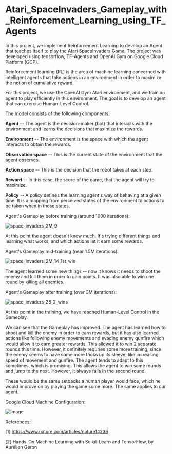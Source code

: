 # Atari_SpaceInvaders_Gameplay_with_Reinforcement_Learning_using_TF_Agents

In this project, we implement Reinforcement Learning to develop an Agent that teaches itself to play the Atari SpaceInvaders Game. The project was developed using tensorflow, TF-Agents and OpenAI Gym on Google Cloud Platform (GCP).

Reinforcement learning (RL) is the area of machine learning concerned with intelligent agents that take actions in an environment in order to maximize the notion of cumulative reward.

For this project, we use the OpenAI Gym Atari environment, and we train an agent to play efficiently in this environment. The goal is to develop an agent that can exercise Human-Level Control.

The model consists of the following components:

**Agent** -- The agent is the decision-maker (bot) that interacts with the environment and learns the decisions that maximize the rewards.

**Environment** -- The environment is the space with which the agent interacts to obtain the rewards. 

**Observation space** -- This is the current state of the environment that the agent observes.

**Action space** -- This is the decision that the robot takes at each step.

**Reward** -- In this case, the score of the game, that the agent will try to maximize.

**Policy** -- A policy defines the learning agent's way of behaving at a given time. It is a mapping from perceived states of the environment to actions to be taken when in those states.

Agent's Gameplay before training (around 1000 iterations):

![space_invaders_2M_9](https://user-images.githubusercontent.com/61733487/208233183-ed32b5c8-6ee9-41b3-a306-068cf013e11d.gif)

At this point the agent doesn't know much. It's trying different things and learning what works, and which actions let it earn some rewards.

Agent's Gameplay mid-training (near 1.5M iterations):

![space_invaders_2M_14_1st_win](https://user-images.githubusercontent.com/61733487/208233316-d3359c27-0673-4306-bcff-b57815d50d62.gif)

The agent learned some new things -- now it knows it needs to shoot the enemy and kill them in order to gain points. It was also able to win one round by killing all enemies.

Agent's Gameplay after training (over 3M iterations):

![space_invaders_26_2_wins](https://user-images.githubusercontent.com/61733487/208233550-21ec99f4-b590-4b6a-ba60-aad93608bf64.gif)

At this point in the training, we have reached Human-Level Control in the Gameplay.

We can see that the Gameplay has improved. The agent has learned how to shoot and kill the enemy in order to earn rewards, but it has also learned actions like following enemy movements and evading enemy gunfire which would allow it to earn greater rewards. This allowed it to win 2 separate rounds this time. However, it definitely requries some more training, since the enemy seems to have some more tricks up its sleeve, like increasing speed of movement and gunfire. The agent tends to adapt to this sometimes, which is promising. This allows the agent to win some rounds and jump to the next. However, it always fails in the second round.

These would be the same setbacks a human player would face, which he would improve on by playing the game some more. The same applies to our agent. 

Google Cloud Machine Configuration:

![image](https://user-images.githubusercontent.com/61733487/232131266-478a9d27-3cc7-42ae-89b6-6af709ccc261.png)


References:

[1] https://www.nature.com/articles/nature14236

[2] Hands-On Machine Learning with Scikit-Learn and TensorFlow, by Aurélien Géron

